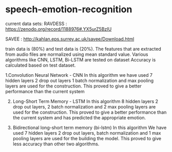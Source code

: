 # speech-emotion-recognition
current data sets:
RAVDESS : https://zenodo.org/record/1188976#.YX5urZ5BzIU

SAVEE : http://kahlan.eps.surrey.ac.uk/savee/Download.html


train data is (80%) and test data is (20%). 
The features that are extracted from audio files are normalized using mean standard value.
Various algorithms like CNN, LSTM, Bi-LSTM are tested on dataset
 Accuracy is calculated based on test dataset. 

1.Convolution Neural Network - CNN 
 In this algorithm we have used 7 hidden layers 2 drop out layers 1 batch normalization and max pooling layers are used for the construction. 
This proved to give a better performance than the current system 

2. Long-Short Term Memory - LSTM 
 In this algorithm 8 hidden layers 2 drop out layers, 2 batch normalization and 2 max pooling layers are used for the construction. 
This proved to give a better performance than the current system and has predicted the appropriate emotion. 

3. Bidirectional long-short term memory (bi-lstm) 
 In this algorithm We have used 7 hidden layers 2 drop out layers, batch normalization and 1 max pooling layers are used for the building the model. 
This proved to give less accuracy than other two algorithms. 


